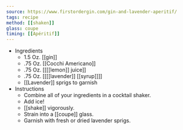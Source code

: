 ```yaml
---
source: https://www.firstordergin.com/gin-and-lavender-aperitif/
tags: recipe
method: [[shaken]] 
glass: coupe
timing: [[Apéritif]]
---
```


- Ingredients
	- 1.5 Oz. [[gin]]
	- .75 Oz. [[Cocchi Americano]]
	- .75 Oz. [[[[lemon]] juice]]
	- .75 Oz. [[[[lavender]] [[syrup]]]]
	- [[Lavender]] sprigs to garnish
- Instructions
	- Combine all of your ingredients in a cocktail shaker.
	- Add ice!
	- [[shake]] vigorously.
	- Strain into a [[coupe]] glass.
	- Garnish with fresh or dried lavender sprigs.